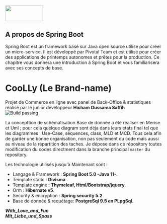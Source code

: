# <img src="https://www.developpez.com/public/images/news/spting-boot.png" width="120" height="50">

## A propos de Spring Boot
Spring Boot est un framework basé sur Java open source utilisé pour créer un micro-service. Il est développé par Pivotal Team et est utilisé pour créer des applications de printemps autonomes et prêtes pour la production. Ce chapitre vous donnera une introduction à Spring Boot et vous familiarisera avec ses concepts de base.

# CooLLy (Le Brand-name)
Projet de Commerce en ligne avec panel de Back-Office & statistiques réalisé par le junior developpeur **Hicham Oussama Saffih**
<br>
![Build passing](https://img.shields.io/badge/Contact%20me-Any%20time-yellowgreen)

  La concepttion de schématisation Base de donnée a été réaliser en Merise et Uml ; pour cela quelque diagram sont déja dans leurs etats final tel que les diagrammes : Use-Case, séquences, class, MLD et MCD. Tous cela afin de garder une bonne organisation, non pas seulement du code mais aussi au niveau de la répartition des taches. Je dépose dans ce répository toutes modification du codes directment dans la branche principal `master` du repository.
  
  Les technologie utilisés jusqu'à Maintenant sont :
  - Langage & Framework : **Spring Boot 5.0 -Java 11-**.
  - Template static : **Divisma** .
  - Template engine : **Thymeleaf, Html/Bootstrap/jquery**.
  - Orm : **Hibernate v5**.
  - Security & encryption : **Spring security 5.2**
  - Base de donnée & requétage: **PostgreSql 9.5 en PLpgSql**.
  
  
  ***_With_Love_and_Fun_*** 
  <br>
  ***_Mit_Liebe_und_Spass_***
